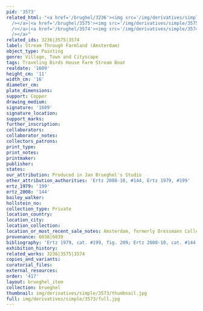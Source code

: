 ```yaml
---
pid: '3573'
related_html: "<a href='/brughel/3236'><img src='/img/derivatives/simple/3236/thumbnail.jpg'
  /></a>|<a href='/brughel/3575'><img src='/img/derivatives/simple/3575/thumbnail.jpg'
  /></a>|<a href='/brughel/3574'><img src='/img/derivatives/simple/3574/thumbnail.jpg'
  /></a>"
related_ids: 3236|3575|3574
label: Stream Through Farmland (Amsterdam)
object_type: Painting
genre: Village, Town and Cityscape
tags: Traveling Birds House Farm Stream Boat
realdate: '1609'
height_cm: '11'
width_cm: '16'
diameter_cm: 
plate_dimensions: 
support: Copper
drawing_medium: 
signature: '1609'
signature_location: 
support_marks: 
further_inscription: 
collaborators: 
collaborator_notes: 
collectors_patrons: 
print_type: 
print_notes: 
printmaker: 
publisher: 
states: 
our_attribution: Produced in Jan Brueghel's Studio
other_attribution_authorities: 'Ertz 2008-10, #144, Ertz 1979, #199'
ertz_1979: '199'
ertz_2008: '144'
bailey_walker: 
hollstein_no: 
collection_type: Private
location_country: 
location_city: 
location_collection: 
location_or_most_recent_sale_notes: Amsterdam, formerly Dressmann Collection 1934
provenance: 6038|6039
bibliography: 'Ertz 1979, cat. #199, fig. 209; Ertz 2008-10, cat. #144'
exhibition_history: 
related_works: 3236|3575|3574
copies_and_variants: 
curatorial_files: 
external_resources: 
order: '417'
layout: brueghel_item
collection: brueghel
thumbnail: img/derivatives/simple/3573/thumbnail.jpg
full: img/derivatives/simple/3573/full.jpg
---
```

